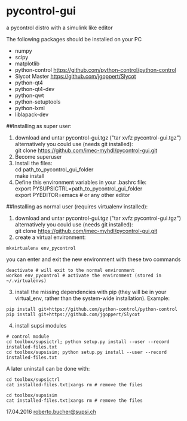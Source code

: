 # pycontrol-gui
a pycontrol distro with a simulink like editor

The following packages should be installed on your PC

* numpy
* scipy
* matplotlib
* python-control   https://github.com/python-control/python-control
* Slycot Master    https://github.com/jgoppert/Slycot
* python-qt4
* python-qt4-dev
* python-qwt
* python-setuptools
* python-lxml
* liblapack-dev

##Installing as super user:
1) download and untar pycontrol-gui.tgz ("tar xvfz pycontrol-gui.tgz")  
   alternatively you could use (needs git installed):  
   git clone https://github.com/imec-myhdl/pycontrol-gui.git
2) Become superuser
3) Install the files:  
   cd path_to_pycontrol_gui_folder  
   make install
4) Define this environment variables in your .bashrc file:  
   export PYSUPSICTRL=path_to_pycontrol_gui_folder  
   export PYEDITOR=emacs # or any other editor

##Installing as normal user (requires virtualenv installed):
1) download and untar pycontrol-gui.tgz ("tar xvfz pycontrol-gui.tgz")  
   alternatively you could use (needs git installed):  
   git clone https://github.com/imec-myhdl/pycontrol-gui.git
2) create a virtual environment:
```
mkvirtualenv env_pycontrol
```
you can enter and exit the new environment with these two commands
```
deactivate # will exit to the normal environment
workon env_pycontrol # activate the environment (stored in ~/.virtualenvs)
```
3) install the missing dependencies with pip (they will be in your virtual_env, rather than the system-wide installation). Example:
```
pip install git+https://github.com/python-control/python-control
pip install git+https://github.com/jgoppert/Slycot
```
4) install supsi modules
```
# control module
cd toolbox/supsictrl; python setup.py install --user --record installed-files.txt
cd toolbox/supsisim; python setup.py install --user --record installed-files.txt
```
   A later uninstall can be done with:
```
cd toolbox/supsictrl
cat installed-files.txt|xargs rm # remove the files

cd toolbox/supsisim
cat installed-files.txt|xargs rm # remove the files
```



17.04.2016 roberto.bucher@supsi.ch
